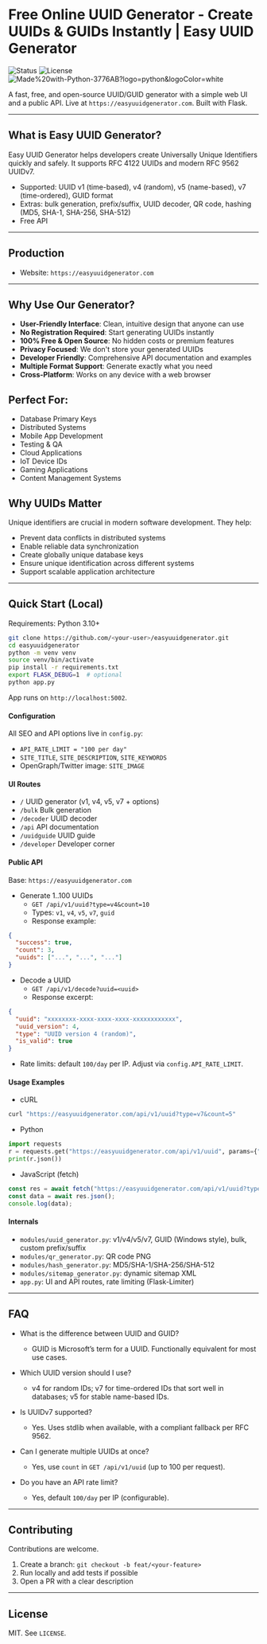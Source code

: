 # Free Online UUID Generator - Create UUIDs & GUIDs Instantly | Easy UUID Generator

![Status](https://img.shields.io/badge/status-active-brightgreen) ![License](https://img.shields.io/badge/cc-by-nc) ![Made%20with-Python-3776AB?logo=python&logoColor=white](https://img.shields.io/badge/Made%20with-Python-3776AB?logo=python&logoColor=white)

A fast, free, and open-source UUID/GUID generator with a simple web UI and a public API. Live at `https://easyuuidgenerator.com`. Built with Flask.

---

## What is Easy UUID Generator?

Easy UUID Generator helps developers create Universally Unique Identifiers quickly and safely. It supports RFC 4122 UUIDs and modern RFC 9562 UUIDv7.

- Supported: UUID v1 (time-based), v4 (random), v5 (name-based), v7 (time-ordered), GUID format
- Extras: bulk generation, prefix/suffix, UUID decoder, QR code, hashing (MD5, SHA-1, SHA-256, SHA-512)
- Free API

---

## Production
- Website: `https://easyuuidgenerator.com`

---

## Why Use Our Generator?

- **User-Friendly Interface**: Clean, intuitive design that anyone can use
- **No Registration Required**: Start generating UUIDs instantly
- **100% Free & Open Source**: No hidden costs or premium features
- **Privacy Focused**: We don't store your generated UUIDs
- **Developer Friendly**: Comprehensive API documentation and examples
- **Multiple Format Support**: Generate exactly what you need
- **Cross-Platform**: Works on any device with a web browser

## Perfect For:

- Database Primary Keys
- Distributed Systems
- Mobile App Development
- Testing & QA
- Cloud Applications
- IoT Device IDs
- Gaming Applications
- Content Management Systems

## Why UUIDs Matter

Unique identifiers are crucial in modern software development. They help:
- Prevent data conflicts in distributed systems
- Enable reliable data synchronization
- Create globally unique database keys
- Ensure unique identification across different systems
- Support scalable application architecture

---

## Quick Start (Local)

Requirements: Python 3.10+

```bash
git clone https://github.com/<your-user>/easyuuidgenerator.git
cd easyuuidgenerator
python -m venv venv
source venv/bin/activate
pip install -r requirements.txt
export FLASK_DEBUG=1  # optional
python app.py
```

App runs on `http://localhost:5002`.


#### Configuration

All SEO and API options live in `config.py`:
- `API_RATE_LIMIT = "100 per day"`
- `SITE_TITLE`, `SITE_DESCRIPTION`, `SITE_KEYWORDS`
- OpenGraph/Twitter image: `SITE_IMAGE`


#### UI Routes

- `/` UUID generator (v1, v4, v5, v7 + options)
- `/bulk` Bulk generation
- `/decoder` UUID decoder
- `/api` API documentation
- `/uuidguide` UUID guide
- `/developer` Developer corner


#### Public API

Base: `https://easyuuidgenerator.com`

- Generate 1..100 UUIDs
  - `GET /api/v1/uuid?type=v4&count=10`
  - Types: `v1`, `v4`, `v5`, `v7`, `guid`
  - Response example:

```json
{
  "success": true,
  "count": 3,
  "uuids": ["...", "...", "..."]
}
```

- Decode a UUID
  - `GET /api/v1/decode?uuid=<uuid>`
  - Response excerpt:

```json
{
  "uuid": "xxxxxxxx-xxxx-xxxx-xxxx-xxxxxxxxxxxx",
  "uuid_version": 4,
  "type": "UUID version 4 (random)",
  "is_valid": true
}
```

- Rate limits: default `100/day` per IP. Adjust via `config.API_RATE_LIMIT`.

#### Usage Examples

- cURL
```bash
curl "https://easyuuidgenerator.com/api/v1/uuid?type=v7&count=5"
```

- Python
```python
import requests
r = requests.get("https://easyuuidgenerator.com/api/v1/uuid", params={"type": "v4", "count": 3})
print(r.json())
```

- JavaScript (fetch)
```javascript
const res = await fetch("https://easyuuidgenerator.com/api/v1/uuid?type=v5&count=2");
const data = await res.json();
console.log(data);
```

#### Internals

- `modules/uuid_generator.py`: v1/v4/v5/v7, GUID (Windows style), bulk, custom prefix/suffix
- `modules/qr_generator.py`: QR code PNG
- `modules/hash_generator.py`: MD5/SHA-1/SHA-256/SHA-512
- `modules/sitemap_generator.py`: dynamic sitemap XML
- `app.py`: UI and API routes, rate limiting (Flask-Limiter)

---


## FAQ

- What is the difference between UUID and GUID?
  - GUID is Microsoft’s term for a UUID. Functionally equivalent for most use cases.

- Which UUID version should I use?
  - v4 for random IDs; v7 for time-ordered IDs that sort well in databases; v5 for stable name-based IDs.

- Is UUIDv7 supported?
  - Yes. Uses stdlib when available, with a compliant fallback per RFC 9562.

- Can I generate multiple UUIDs at once?
  - Yes, use `count` in `GET /api/v1/uuid` (up to 100 per request).

- Do you have an API rate limit?
  - Yes, default `100/day` per IP (configurable).

---

## Contributing

Contributions are welcome.
1. Create a branch: `git checkout -b feat/<your-feature>`
2. Run locally and add tests if possible
3. Open a PR with a clear description

---

## License

MIT. See `LICENSE`.

